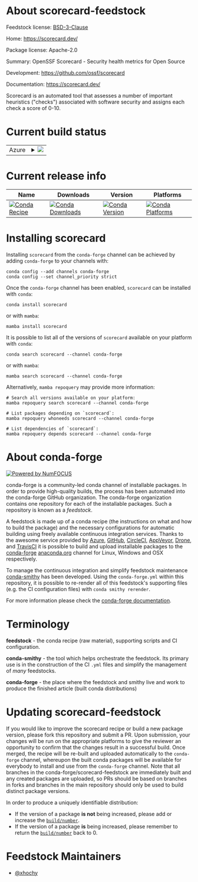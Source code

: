 About scorecard-feedstock
=========================

Feedstock license: [BSD-3-Clause](https://github.com/conda-forge/scorecard-feedstock/blob/main/LICENSE.txt)

Home: https://scorecard.dev/

Package license: Apache-2.0

Summary: OpenSSF Scorecard - Security health metrics for Open Source

Development: https://github.com/ossf/scorecard

Documentation: https://scorecard.dev/

Scorecard is an automated tool that assesses a number of important heuristics ("checks") associated with software security and assigns each check a score of 0-10.

Current build status
====================


<table>
    
  <tr>
    <td>Azure</td>
    <td>
      <details>
        <summary>
          <a href="https://dev.azure.com/conda-forge/feedstock-builds/_build/latest?definitionId=25537&branchName=main">
            <img src="https://dev.azure.com/conda-forge/feedstock-builds/_apis/build/status/scorecard-feedstock?branchName=main">
          </a>
        </summary>
        <table>
          <thead><tr><th>Variant</th><th>Status</th></tr></thead>
          <tbody><tr>
              <td>linux_64</td>
              <td>
                <a href="https://dev.azure.com/conda-forge/feedstock-builds/_build/latest?definitionId=25537&branchName=main">
                  <img src="https://dev.azure.com/conda-forge/feedstock-builds/_apis/build/status/scorecard-feedstock?branchName=main&jobName=linux&configuration=linux%20linux_64_" alt="variant">
                </a>
              </td>
            </tr><tr>
              <td>linux_aarch64</td>
              <td>
                <a href="https://dev.azure.com/conda-forge/feedstock-builds/_build/latest?definitionId=25537&branchName=main">
                  <img src="https://dev.azure.com/conda-forge/feedstock-builds/_apis/build/status/scorecard-feedstock?branchName=main&jobName=linux&configuration=linux%20linux_aarch64_" alt="variant">
                </a>
              </td>
            </tr><tr>
              <td>osx_64</td>
              <td>
                <a href="https://dev.azure.com/conda-forge/feedstock-builds/_build/latest?definitionId=25537&branchName=main">
                  <img src="https://dev.azure.com/conda-forge/feedstock-builds/_apis/build/status/scorecard-feedstock?branchName=main&jobName=osx&configuration=osx%20osx_64_" alt="variant">
                </a>
              </td>
            </tr><tr>
              <td>win_64</td>
              <td>
                <a href="https://dev.azure.com/conda-forge/feedstock-builds/_build/latest?definitionId=25537&branchName=main">
                  <img src="https://dev.azure.com/conda-forge/feedstock-builds/_apis/build/status/scorecard-feedstock?branchName=main&jobName=win&configuration=win%20win_64_" alt="variant">
                </a>
              </td>
            </tr>
          </tbody>
        </table>
      </details>
    </td>
  </tr>
</table>

Current release info
====================

| Name | Downloads | Version | Platforms |
| --- | --- | --- | --- |
| [![Conda Recipe](https://img.shields.io/badge/recipe-scorecard-green.svg)](https://anaconda.org/conda-forge/scorecard) | [![Conda Downloads](https://img.shields.io/conda/dn/conda-forge/scorecard.svg)](https://anaconda.org/conda-forge/scorecard) | [![Conda Version](https://img.shields.io/conda/vn/conda-forge/scorecard.svg)](https://anaconda.org/conda-forge/scorecard) | [![Conda Platforms](https://img.shields.io/conda/pn/conda-forge/scorecard.svg)](https://anaconda.org/conda-forge/scorecard) |

Installing scorecard
====================

Installing `scorecard` from the `conda-forge` channel can be achieved by adding `conda-forge` to your channels with:

```
conda config --add channels conda-forge
conda config --set channel_priority strict
```

Once the `conda-forge` channel has been enabled, `scorecard` can be installed with `conda`:

```
conda install scorecard
```

or with `mamba`:

```
mamba install scorecard
```

It is possible to list all of the versions of `scorecard` available on your platform with `conda`:

```
conda search scorecard --channel conda-forge
```

or with `mamba`:

```
mamba search scorecard --channel conda-forge
```

Alternatively, `mamba repoquery` may provide more information:

```
# Search all versions available on your platform:
mamba repoquery search scorecard --channel conda-forge

# List packages depending on `scorecard`:
mamba repoquery whoneeds scorecard --channel conda-forge

# List dependencies of `scorecard`:
mamba repoquery depends scorecard --channel conda-forge
```


About conda-forge
=================

[![Powered by
NumFOCUS](https://img.shields.io/badge/powered%20by-NumFOCUS-orange.svg?style=flat&colorA=E1523D&colorB=007D8A)](https://numfocus.org)

conda-forge is a community-led conda channel of installable packages.
In order to provide high-quality builds, the process has been automated into the
conda-forge GitHub organization. The conda-forge organization contains one repository
for each of the installable packages. Such a repository is known as a *feedstock*.

A feedstock is made up of a conda recipe (the instructions on what and how to build
the package) and the necessary configurations for automatic building using freely
available continuous integration services. Thanks to the awesome service provided by
[Azure](https://azure.microsoft.com/en-us/services/devops/), [GitHub](https://github.com/),
[CircleCI](https://circleci.com/), [AppVeyor](https://www.appveyor.com/),
[Drone](https://cloud.drone.io/welcome), and [TravisCI](https://travis-ci.com/)
it is possible to build and upload installable packages to the
[conda-forge](https://anaconda.org/conda-forge) [anaconda.org](https://anaconda.org/)
channel for Linux, Windows and OSX respectively.

To manage the continuous integration and simplify feedstock maintenance
[conda-smithy](https://github.com/conda-forge/conda-smithy) has been developed.
Using the ``conda-forge.yml`` within this repository, it is possible to re-render all of
this feedstock's supporting files (e.g. the CI configuration files) with ``conda smithy rerender``.

For more information please check the [conda-forge documentation](https://conda-forge.org/docs/).

Terminology
===========

**feedstock** - the conda recipe (raw material), supporting scripts and CI configuration.

**conda-smithy** - the tool which helps orchestrate the feedstock.
                   Its primary use is in the construction of the CI ``.yml`` files
                   and simplify the management of *many* feedstocks.

**conda-forge** - the place where the feedstock and smithy live and work to
                  produce the finished article (built conda distributions)


Updating scorecard-feedstock
============================

If you would like to improve the scorecard recipe or build a new
package version, please fork this repository and submit a PR. Upon submission,
your changes will be run on the appropriate platforms to give the reviewer an
opportunity to confirm that the changes result in a successful build. Once
merged, the recipe will be re-built and uploaded automatically to the
`conda-forge` channel, whereupon the built conda packages will be available for
everybody to install and use from the `conda-forge` channel.
Note that all branches in the conda-forge/scorecard-feedstock are
immediately built and any created packages are uploaded, so PRs should be based
on branches in forks and branches in the main repository should only be used to
build distinct package versions.

In order to produce a uniquely identifiable distribution:
 * If the version of a package **is not** being increased, please add or increase
   the [``build/number``](https://docs.conda.io/projects/conda-build/en/latest/resources/define-metadata.html#build-number-and-string).
 * If the version of a package **is** being increased, please remember to return
   the [``build/number``](https://docs.conda.io/projects/conda-build/en/latest/resources/define-metadata.html#build-number-and-string)
   back to 0.

Feedstock Maintainers
=====================

* [@xhochy](https://github.com/xhochy/)

